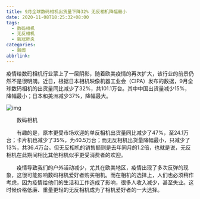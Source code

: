 ```yaml
---
title: 9月全球数码相机出货量下降32% 无反相机降幅最小
date: 2020-11-08T18:25:32+08:00
tags:
  - 数码相机
  - 无反相机
  - 新冠肺炎
categories:
  - 新闻
abbrlink:
---
```


疫情给数码相机行业蒙上了一层阴影，随着欧美疫情的再次扩大，该行业的前景仍然不是很明朗。近日，根据日本相机映像机器工业会（CIPA）发布的数据，9月全球数码相机的出货量同比减少了32%，共101.1万台。其中中国出货量减少15%，降幅最小；日本和美洲减少37%，降幅最大。

![img](https://cdn.jsdelivr.net/gh/yakeing/Documentation@main/Hexo/images/8188-kcieyvz9796499.jpg)

　　数码相机

　　有趣的是，原本更受市场欢迎的单反相机出货量同比减少了47%，至24.1万台；卡片机也减少了35%，为40.5万台；而无反相机出货量降幅最小，只减少了13%，共36.4万台。但无反相机的销售额则是去年同月的1.2倍，也就是说，无反相机在此期间相比其他相机似乎更受消费者的欢迎。

　　疫情导致我们的户外活动减少，尤其在欧美地区，疫情出现了多次反弹的现象，这很可能影响数码相机爱好者购买相机。而在相机的选择上，人们也必须稍作考虑，因为疫情给他们的生活和工作造成了影响，很多人收入减少，甚至失业。这时候价格低廉、重量更轻的无反相机成为了相机爱好者的一大选择。